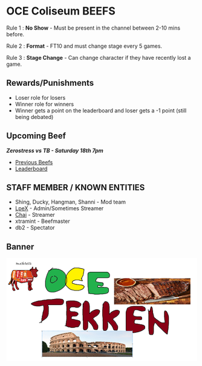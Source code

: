 # OCE Coliseum BEEFS

Rule 1 : **No Show** - Must be present in the channel between 2-10 mins before. 

Rule 2 : **Format** - FT10 and must change stage every 5 games.

Rule 3 : **Stage Change** - Can change character if they have recently lost a game.

## Rewards/Punishments

- Loser role for losers
- Winner role for winners
- Winner gets a point on the leaderboard and loser gets a -1 point (still being debated)

## Upcoming Beef

_**Zerostress vs TB - Saturday 18th 7pm**_

- [Previous Beefs](HISTORY.md) 
- [Leaderboard](https://challonge.com/OCEDiscordBEEF)

## STAFF MEMBER / KNOWN ENTITIES ##

- Shing, Ducky, Hangman, Shanni - Mod team
- [LpeX](https://www.twitch.tv/mrlpex) - Admin/Sometimes Streamer
- [Chai](https://www.twitch.tv/chai) - Streamer
- xtramint - Beefmaster
- db2 - Spectator

## Banner ##
![the banner](scrote.png)
